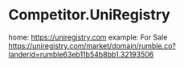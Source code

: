 # Competitor.UniRegistry
home: https://uniregistry.com example: For Sale https://uniregistry.com/market/domain/rumble.co?landerid=rumble63eb11b54b8bb1.32193506
